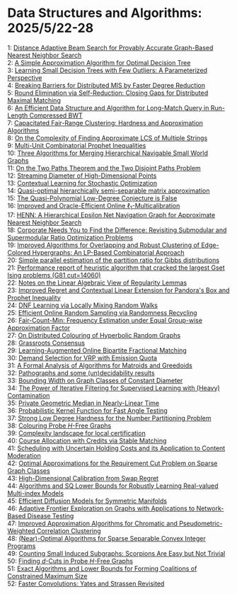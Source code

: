 # Data Structures and Algorithms: 2025/5/22-28  
1: [Distance Adaptive Beam Search for Provably Accurate Graph-Based Nearest Neighbor Search](https://doi.org/10.48550/arXiv.2505.15636)  
2: [A Simple Approximation Algorithm for Optimal Decision Tree](https://doi.org/10.48550/arXiv.2505.15641)  
3: [Learning Small Decision Trees with Few Outliers: A Parameterized Perspective](https://doi.org/10.48550/arXiv.2505.15648)  
4: [Breaking Barriers for Distributed MIS by Faster Degree Reduction](https://doi.org/10.48550/arXiv.2505.15652)  
5: [Round Elimination via Self-Reduction: Closing Gaps for Distributed Maximal Matching](https://doi.org/10.48550/arXiv.2505.15654)  
6: [An Efficient Data Structure and Algorithm for Long-Match Query in Run-Length Compressed BWT](https://doi.org/10.48550/arXiv.2505.15698)  
7: [Capacitated Fair-Range Clustering: Hardness and Approximation Algorithms](https://doi.org/10.48550/arXiv.2505.15905)  
8: [On the Complexity of Finding Approximate LCS of Multiple Strings](https://doi.org/10.48550/arXiv.2505.15992)  
9: [Multi-Unit Combinatorial Prophet Inequalities](https://doi.org/10.48550/arXiv.2505.16054)  
10: [Three Algorithms for Merging Hierarchical Navigable Small World Graphs](https://doi.org/10.48550/arXiv.2505.16064)  
11: [On the Two Paths Theorem and the Two Disjoint Paths Problem](https://doi.org/10.48550/arXiv.2505.16431)  
12: [Streaming Diameter of High-Dimensional Points](https://doi.org/10.48550/arXiv.2505.16720)  
13: [Contextual Learning for Stochastic Optimization](https://doi.org/10.48550/arXiv.2505.16829)  
14: [Quasi-optimal hierarchically semi-separable matrix approximation](https://doi.org/10.48550/arXiv.2505.16937)  
15: [The Quasi-Polynomial Low-Degree Conjecture is False](https://doi.org/10.48550/arXiv.2505.17360)  
16: [Improved and Oracle-Efficient Online $\ell_1$-Multicalibration](https://doi.org/10.48550/arXiv.2505.17365)  
17: [HENN: A Hierarchical Epsilon Net Navigation Graph for Approximate Nearest Neighbor Search](https://doi.org/10.48550/arXiv.2505.17368)  
18: [Corporate Needs You to Find the Difference: Revisiting Submodular and Supermodular Ratio Optimization Problems](https://doi.org/10.48550/arXiv.2505.17443)  
19: [Improved Algorithms for Overlapping and Robust Clustering of Edge-Colored Hypergraphs: An LP-Based Combinatorial Approach](https://doi.org/10.48550/arXiv.2505.18043)  
20: [Simple parallel estimation of the partition ratio for Gibbs distributions](https://doi.org/10.48550/arXiv.2505.18324)  
21: [Performance report of heuristic algorithm that cracked the largest Gset Ising problems (G81 cut=14060)](https://doi.org/10.48550/arXiv.2505.18508)  
22: [Notes on the Linear Algebraic View of Regularity Lemmas](https://doi.org/10.48550/arXiv.2505.18740)  
23: [Improved Regret and Contextual Linear Extension for Pandora's Box and Prophet Inequality](https://doi.org/10.48550/arXiv.2505.18828)  
24: [DNF Learning via Locally Mixing Random Walks](https://doi.org/10.48550/arXiv.2505.18839)  
25: [Efficient Online Random Sampling via Randomness Recycling](https://doi.org/10.48550/arXiv.2505.18879)  
26: [Fair-Count-Min: Frequency Estimation under Equal Group-wise Approximation Factor](https://doi.org/10.48550/arXiv.2505.18919)  
27: [On Distributed Colouring of Hyperbolic Random Graphs](https://doi.org/10.48550/arXiv.2505.19109)  
28: [Grassroots Consensus](https://doi.org/10.48550/arXiv.2505.19216)  
29: [Learning-Augmented Online Bipartite Fractional Matching](https://doi.org/10.48550/arXiv.2505.19252)  
30: [Demand Selection for VRP with Emission Quota](https://doi.org/10.48550/arXiv.2505.19315)  
31: [A Formal Analysis of Algorithms for Matroids and Greedoids](https://doi.org/10.48550/arXiv.2505.19816)  
32: [Pathographs and some (un)decidability results](https://doi.org/10.48550/arXiv.2505.19871)  
33: [Bounding Width on Graph Classes of Constant Diameter](https://doi.org/10.48550/arXiv.2505.19926)  
34: [The Power of Iterative Filtering for Supervised Learning with (Heavy) Contamination](https://doi.org/10.48550/arXiv.2505.20177)  
35: [Private Geometric Median in Nearly-Linear Time](https://doi.org/10.48550/arXiv.2505.20189)  
36: [Probabilistic Kernel Function for Fast Angle Testing](https://doi.org/10.48550/arXiv.2505.20274)  
37: [Strong Low Degree Hardness for the Number Partitioning Problem](https://doi.org/10.48550/arXiv.2505.20607)  
38: [Colouring Probe $H$-Free Graphs](https://doi.org/10.48550/arXiv.2505.20784)  
39: [Complexity landscape for local certification](https://doi.org/10.48550/arXiv.2505.20915)  
40: [Course Allocation with Credits via Stable Matching](https://doi.org/10.48550/arXiv.2505.21229)  
41: [Scheduling with Uncertain Holding Costs and its Application to Content Moderation](https://doi.org/10.48550/arXiv.2505.21331)  
42: [Optimal Approximations for the Requirement Cut Problem on Sparse Graph Classes](https://doi.org/10.48550/arXiv.2505.21433)  
43: [High-Dimensional Calibration from Swap Regret](https://doi.org/10.48550/arXiv.2505.21460)  
44: [Algorithms and SQ Lower Bounds for Robustly Learning Real-valued Multi-index Models](https://doi.org/10.48550/arXiv.2505.21475)  
45: [Efficient Diffusion Models for Symmetric Manifolds](https://doi.org/10.48550/arXiv.2505.21640)  
46: [Adaptive Frontier Exploration on Graphs with Applications to Network-Based Disease Testing](https://doi.org/10.48550/arXiv.2505.21671)  
47: [Improved Approximation Algorithms for Chromatic and Pseudometric-Weighted Correlation Clustering](https://doi.org/10.48550/arXiv.2505.21939)  
48: [(Near)-Optimal Algorithms for Sparse Separable Convex Integer Programs](https://doi.org/10.48550/arXiv.2505.22212)  
49: [Counting Small Induced Subgraphs: Scorpions Are Easy but Not Trivial](https://doi.org/10.48550/arXiv.2505.22300)  
50: [Finding $d$-Cuts in Probe $H$-Free Graphs](https://doi.org/10.48550/arXiv.2505.22351)  
51: [Exact Algorithms and Lower Bounds for Forming Coalitions of Constrained Maximum Size](https://doi.org/10.48550/arXiv.2505.22384)  
52: [Faster Convolutions: Yates and Strassen Revisited](https://doi.org/10.48550/arXiv.2505.22410)  